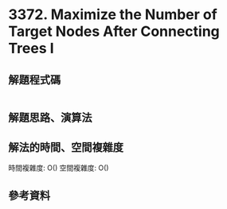 # 3372. Maximize the Number of Target Nodes After Connecting Trees I

## 解題程式碼

```javascript

```

## 解題思路、演算法

## 解法的時間、空間複雜度

時間複雜度: O()
空間複雜度: O()

## 參考資料
